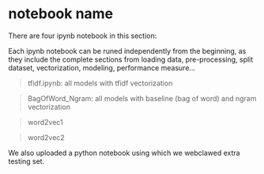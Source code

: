 # notebook name

There are four ipynb notebook in this section:

Each ipynb notebook can be runed independently from the beginning, as they include the complete sections from loading data, pre-processing, split dataset, vectorization, modeling, performance measure...



> tfidf.ipynb: all models with tfidf vectorization

> BagOfWord_Ngram: all models with baseline (bag of word) and ngram vectorization

> word2vec1

> word2vec2

We also uploaded a python notebook using which we webclawed extra testing set.
